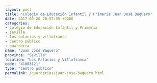 ```yaml
---
layout: post
title: "Colegio de Educación Infantil y Primaria Juan José Baquero"
date: 2017-09-20 20:57:05 +0200
categories:
- Colegio de Educación Infantil y Primaria
- sevilla
- los-palacios-y-villafranca
- Centro público
- guarderia
name: "Juan José Baquero"
province: "Sevilla"
location: "Los Palacios y Villafranca"
code: "41003121"
type: "Centro público"
permalink: /guarderias/juan-jose-baquero.html
---
```

